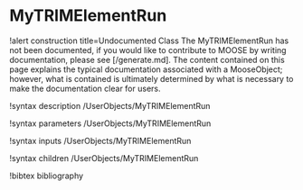 <!-- MOOSE Documentation Stub: Remove this when content is added. -->

# MyTRIMElementRun

!alert construction title=Undocumented Class
The MyTRIMElementRun has not been documented, if you would like to contribute to MOOSE by
writing documentation, please see [/generate.md]. The content contained on this page explains
the typical documentation associated with a MooseObject; however, what is contained is ultimately
determined by what is necessary to make the documentation clear for users.

!syntax description /UserObjects/MyTRIMElementRun

!syntax parameters /UserObjects/MyTRIMElementRun

!syntax inputs /UserObjects/MyTRIMElementRun

!syntax children /UserObjects/MyTRIMElementRun

!bibtex bibliography
